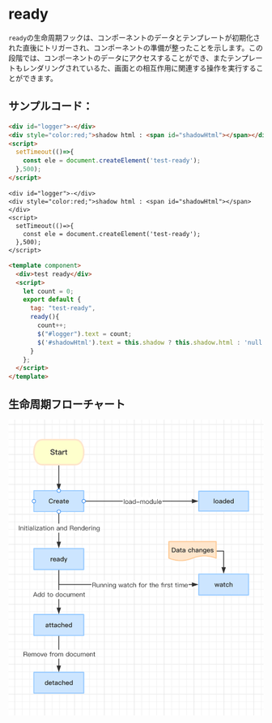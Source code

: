 # ready

`ready`の生命周期フックは、コンポーネントのデータとテンプレートが初期化された直後にトリガーされ、コンポーネントの準備が整ったことを示します。この段階では、コンポーネントのデータにアクセスすることができ、またテンプレートもレンダリングされているた、画面との相互作用に関連する操作を実行することができます。

## サンプルコード：

```html
<div id="logger">-</div>
<div style="color:red;">shadow html : <span id="shadowHtml"></span></div>
<script>
  setTimeout(()=>{
    const ele = document.createElement('test-ready');
  },500);
</script>
```

<comp-viewer comp-name="test-ready">

```
<div id="logger">-</div>
<div style="color:red;">shadow html : <span id="shadowHtml"></span></div>
<script>
  setTimeout(()=>{
    const ele = document.createElement('test-ready');
  },500);
</script>
```

```html
<template component>
  <div>test ready</div>
  <script>
    let count = 0;
    export default {
      tag: "test-ready",
      ready(){
        count++;
        $("#logger").text = count;
        $('#shadowHtml').text = this.shadow ? this.shadow.html : 'null';
      }
    };
  </script>
</template>
```

</comp-viewer>

## 生命周期フローチャート

<img src="../../../publics/life-cycle.png" width="512" />
